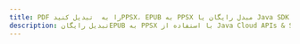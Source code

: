 ---title: PDF را به  تبدیل کنیدPPSX، EPUB به PPSX مبدل رایگان یا Java SDKdescription: تبدیل رایگانEPUB به PPSX با استفاده از Java Cloud APIs & SDK همچنین اسناد PDF را در Cloud ایجاد، ویرایش و رندر کنید.---